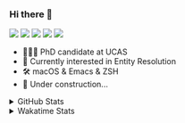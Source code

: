 ### Hi there 👋

[![](https://img.shields.io/badge/-Email-325180?logo=maildotru&logoColor=white&style=flat-square)](mailto:wang@tianshu.me)
[![](https://img.shields.io/badge/-GitHub-black?logo=GitHub&style=flat-square)](https://github.com/tshu-w)
[![](https://img.shields.io/badge/-Telegram-26a5e4?labelColor=fafafa&logo=telegram&style=flat-square)](https://t.me/tshu_w) 
[![](https://img.shields.io/badge/-Twitter-1da1f2?logo=Twitter&logoColor=white&style=flat-square)](https://twitter.com/tshu_w)
[![](https://komarev.com/ghpvc/?username=tshu-w&color=blueviolet&style=flat-square)]()



- 🧑🏻‍🎓 PhD candidate at UCAS
- 🔭 Currently interested in Entity Resolution
- 🛠 macOS & Emacs & ZSH
- 🚧 Under construction...

<details>

<summary>GitHub Stats</summary>

![Tianshu's GitHub stats](https://github-readme-stats.vercel.app/api?username=tshu-w&show_icons=true&theme=buefy&count_private=true)
  
</details>


<details>
  <summary>Wakatime Stats</summary>

  Currently, files accessed by tramp cannot be tracked by wakatime, see https://github.com/wakatime/wakatime-mode/issues/27
  <br>
  
<!--START_SECTION:waka-->
**I'm an Early 🐤** 

```text
🌞 Morning    72 commits     ██████░░░░░░░░░░░░░░░░░░░   26.37% 
🌆 Daytime    147 commits    █████████████░░░░░░░░░░░░   53.85% 
🌃 Evening    48 commits     ████░░░░░░░░░░░░░░░░░░░░░   17.58% 
🌙 Night      6 commits      ░░░░░░░░░░░░░░░░░░░░░░░░░   2.2%

```
📅 **I'm Most Productive on Monday** 

```text
Monday       53 commits     ████░░░░░░░░░░░░░░░░░░░░░   19.41% 
Tuesday      47 commits     ████░░░░░░░░░░░░░░░░░░░░░   17.22% 
Wednesday    20 commits     █░░░░░░░░░░░░░░░░░░░░░░░░   7.33% 
Thursday     18 commits     █░░░░░░░░░░░░░░░░░░░░░░░░   6.59% 
Friday       48 commits     ████░░░░░░░░░░░░░░░░░░░░░   17.58% 
Saturday     46 commits     ████░░░░░░░░░░░░░░░░░░░░░   16.85% 
Sunday       41 commits     ███░░░░░░░░░░░░░░░░░░░░░░   15.02%

```


📊 **This Week I Spent My Time On** 

```text
💬 Programming Languages: 
sh                       23 hrs 19 mins      ██████████████████░░░░░░░   74.57% 
Emacs Lisp               5 hrs 17 mins       ████░░░░░░░░░░░░░░░░░░░░░   16.92% 
Org                      1 hr 25 mins        █░░░░░░░░░░░░░░░░░░░░░░░░   4.55% 
Bash                     42 mins             ░░░░░░░░░░░░░░░░░░░░░░░░░   2.29% 
Other                    27 mins             ░░░░░░░░░░░░░░░░░░░░░░░░░   1.45%

🔥 Editors: 
Zsh                      23 hrs 19 mins      ██████████████████░░░░░░░   74.57% 
Emacs                    7 hrs 57 mins       ██████░░░░░░░░░░░░░░░░░░░   25.43%

🐱‍💻 Projects: 
Terminal                 12 hrs 12 mins      █████████░░░░░░░░░░░░░░░░   39.02% 
universal-blocker        8 hrs 18 mins       ██████░░░░░░░░░░░░░░░░░░░   26.54% 
emacs                    5 hrs 18 mins       ████░░░░░░░░░░░░░░░░░░░░░   16.96% 
dotfiles                 1 hr 57 mins        █░░░░░░░░░░░░░░░░░░░░░░░░   6.25% 
Unknown Project          1 hr 53 mins        █░░░░░░░░░░░░░░░░░░░░░░░░   6.06%

💻 Operating System: 
Mac                      17 hrs 29 mins      ██████████████░░░░░░░░░░░   55.94% 
Linux                    13 hrs 46 mins      ███████████░░░░░░░░░░░░░░   44.06%

```

**I Mostly Code in Python** 

```text
Python                   7 repos             █████████░░░░░░░░░░░░░░░░   36.84% 
HTML                     2 repos             ██░░░░░░░░░░░░░░░░░░░░░░░   10.53% 
Emacs Lisp               2 repos             ██░░░░░░░░░░░░░░░░░░░░░░░   10.53% 
JavaScript               2 repos             ██░░░░░░░░░░░░░░░░░░░░░░░   10.53% 
TeX                      2 repos             ██░░░░░░░░░░░░░░░░░░░░░░░   10.53%

```



 Last Updated on 19/12/2021
<!--END_SECTION:waka-->
</details>
